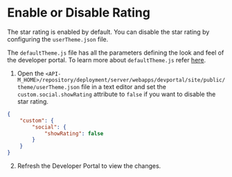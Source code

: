 # Enable or Disable Rating

The star rating is enabled by default. You can disable the star rating by configuring the `userTheme.json` file.

The `defaultTheme.js` file has all the parameters defining the look and feel of the developer portal. To learn more about `defaultTheme.js` refer [here]({{base_path}}/reference/customize-product/customizations/customizing-the-developer-portal/overriding-developer-portal-theme/#global-theming).

1. Open the `<API-M_HOME>/repository/deployment/server/webapps/devportal/site/public/theme/userTheme.json` file in a text editor and set the `custom.social.showRating` attribute to `false` if you want to disable the star rating.

```json
{
    "custom": {
        "social": {
            "showRating": false
        }
    }
}

```

2. Refresh the Developer Portal to view the changes.